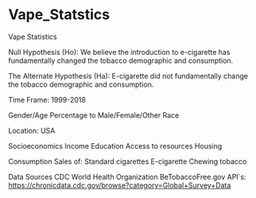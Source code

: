 # Vape_Statstics  

Vape Statistics

Null Hypothesis (Ho): 
We believe the introduction to e-cigarette has fundamentally changed the tobacco demographic and consumption.

The Alternate Hypothesis (Ha):
E-cigarette did not fundamentally change the tobacco demographic and consumption.


Time Frame: 1999-2018

Gender/Age
	Percentage to Male/Female/Other
  Race 
  
Location: USA 

Socioeconomics
	Income 
	Education
	Access to resources 
	Housing 

Consumption 
	Sales of:
Standard cigarettes 
E-cigarette
Chewing tobacco 

Data Sources 
	CDC
	World Health Organization 
BeTobaccoFree.gov 
API`s:
https://chronicdata.cdc.gov/browse?category=Global+Survey+Data

